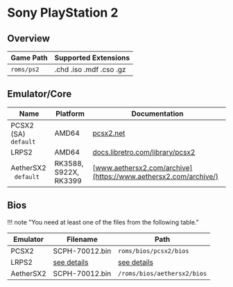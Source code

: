 # Sony PlayStation 2

## Overview

| Game Path | Supported Extensions |
| --- | --- |
| `roms/ps2` | .chd .iso .mdf .cso .gz |

## Emulator/Core

| Name | Platform | Documentation |
| --- | --- | --- |
| PCSX2 (SA) &nbsp; `default` | AMD64 | [pcsx2.net](https://pcsx2.net) |
| LRPS2 | AMD64 | [docs.libretro.com/library/pcsx2](https://docs.libretro.com/library/pcsx2) |
| AetherSX2 &nbsp; `default` | RK3588, S922X, RK3399 | [www.aethersx2.com/archive](https://www.aethersx2.com/archive/) |

## Bios

!!! note "You need at least one of the files from the following table."

| Emulator | Filename | Path |
| --- | --- | --- |
| PCSX2 | SCPH-70012.bin | `roms/bios/pcsx2/bios` |
| LRPS2 | [see details](https://docs.libretro.com/library/pcsx2/#bios) | [see details](https://docs.libretro.com/library/pcsx2/#bios) | `roms/bios/pcsx2/bios` |
| AetherSX2 | SCPH-70012.bin | `/roms/bios/aethersx2/bios` |
